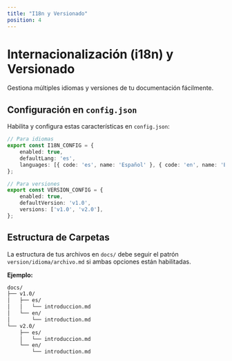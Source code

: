 ```yaml
---
title: "I18n y Versionado"
position: 4
---
```


# Internacionalización (i18n) y Versionado

Gestiona múltiples idiomas y versiones de tu documentación fácilmente.

## Configuración en `config.json`

Habilita y configura estas características en `config.json`:

```typescript
// Para idiomas
export const I18N_CONFIG = {
    enabled: true,
    defaultLang: 'es',
    languages: [{ code: 'es', name: 'Español' }, { code: 'en', name: 'English' }],
};

// Para versiones
export const VERSION_CONFIG = {
    enabled: true,
    defaultVersion: 'v1.0',
    versions: ['v1.0', 'v2.0'],
};
```

## Estructura de Carpetas

La estructura de tus archivos en `docs/` debe seguir el patrón `version/idioma/archivo.md` si ambas opciones están habilitadas.

**Ejemplo:**
```bash
docs/
├── v1.0/
│   ├── es/
│   │   └── introduccion.md
│   └── en/
│       └── introduction.md
└── v2.0/
    ├── es/
    │   └── introduccion.md
    └── en/
        └── introduction.md
```
